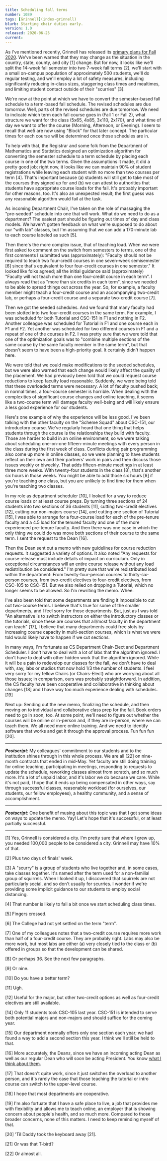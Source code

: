 ```yaml
---
title: Scheduling fall terms
number: 1089
tags: [Grinnell](index-grinnell)
blurb: Starting chair duties early.
version: 1.0
released: 2020-06-25
current: 
---
```

As I've mentioned recently, Grinnell has released its [primary plans
for Fall
2020](https://www.grinnell.edu/campus-life/health-wellness/coronavirus/students/overview).
We've been warned that they may change as the situation in the
country, state, county, and city [1] change.  But for now, it looks
like we'll split the 14-week fall semester into two 7-week fall
terms [2], we'll start with a small on-campus population of
approximately 500 students, we'll do regular testing, and we'll
employ a lot of safety measures, including significantly reducing
in-class sizes, staggering class times and mealtimes, and limiting student
contact outside of their "scurries" [3].

We're now at the point at which we have to convert the semester-based
fall schedule to a term-based fall schedule.  The revised schedules
are due tomorrow.  Well, parts of the revised schedules are due
tomorrow.  We need to indicate which term each fall course goes in
(Fall 1 or Fall 2), what structure we want for the class (5x65,
4x85, 3x110, 2x170), and what time of day we want to offer the
course (Morning, Afternoon, or Evening).  I seem to recall that we5
are now using "Block" for that later concept.  The particular times
for each course will be determined once those schedules are in.

To help with that, the Registrar and some folk from the Department
of Mathematics and Statistics designed an optimization algorithm
for converting the semester schedule to a term schedule by placing
each course in one of the two terms.  Given the assumptions it made,
it did a pretty good job; right now, it looks like we can maintain
90% of student registrations while leaving each student with no
more than two courses per term [4].  That's important because (a)
students will still get to take most of the courses they signed up
for and (b) we can attest to authorities that students have appropriate
course loads for the fall.  It's probably important for other
reasons, too.  It's also an unexpected result; the first guess was
any reasonable algorithm would fail at the task.

As incoming Department Chair, I've taken on the role of massaging
the "pre-seeded" schedule into one that will work.  What do we need
to do as a department?  The easiest part should be figuring out
times of day and class models.  We haven't gotten feedback on what
we're supposed to do about our "with lab" classes, but I'm assuming
that we can add a 170-minute lab to each course labeled as such
[5].

Then there's the more complex issue, that of teaching load.  When
we were first asked to comment on the switch from semesters to
terms, one of the first comments I submitted was (approximately):
"Faculty should not be required to teach two four-credit courses
in one seven-week semisemester [6] since that's equivalent to four
four-credit courses in one semester."  It looked like folks agreed;
all the initial guidance said (approximately) "Faculty will not
teach more than one four-credit course in each term".  I always
read that as "more than six credits in each term", since we needed
to be able to spread things out across the year.  So, for example,
a faculty member might teach a four-credit course and an accompanying
two-credit lab, or perhaps a four-credit course and a separate
two-credit course [7].

Then we got the seeded schedules.  And we found that many faculty
had been slotted into two four-credit courses in the same term.
For example, I was scheduled for both Tutorial and CSC-151 in F1
and nothing in F2.  Another colleague was scheduled for Tutorial
in F1 and one course each in F1 and F2.  Yet another was scheduled
for two different courses in F1 and a repeat of one of the courses
in F2.  I was pretty sure that we were told that one of the
optimization goals was to "combine multiple sections of the same course
by the same faculty member in the same term", but that doesn't seem
to have been a high-priority goal.  It certainly didn't happen here.

We were told that we could make modifications to the seeded schedules,
but we were also warned that each change would likely affect the
quality of the placement.  We had previously been told that we could
request course reductions to keep faculty load reasonable.  Suddenly,
we were being told that these overloaded terms were necessary.  A
lot of faculty pushed back; in normal times, a four-course semester
is horrible.  When dealing with the complexities of significant
course changes and online teaching, it seems like a two-course term
will damage faculty well-being and will likely ensure a less good
experience for our students.

Here's one example of why the experience will be less good.  I've
been talking with the other faculty on the "Scheme Squad" about
CSC-151, our introductory course.  We've regularly heard that one
thing that helps students through the course is the relationships
they build with faculty.  Those are harder to build in an online
environment, so we were talking about scheduling one-on-one
fifteen-minute meetings with every person in the class during the
first week of class.  Conflicts during pair programming also come
up more in online classes, so we were planning to have students
reflect on their own and their partners' work in pairs and then
discuss those issues weekly or biweekly.  That adds fifteen-minute
meetings in at least three more weeks.  With twenty-four students
in the class [8], that's another six hours in those weeks.  You
might be able to add those six hours [9] if you're teaching one
class, but you are unlikely to find time for them when you're
teaching two classes.

In my role as department scheduler [10], I looked for a way
to reduce course loads or at least course preps.  By turning three
sections of 24 students into two sections of 36 students [11],
cutting two-credit electives [12], cutting our non-majors course
[14], and cutting one section of Tutorial [15], I was able to arrange
for a four-course load for each of the pre-tenure faculty and a 4.5
load for the tenured faculty and one of the more experienced
pre-tenure faculty.  And then there was one case in which the only
thing we could do was move both sections of their course to the
same term.  I sent the request to the Dean [16].

Then the Dean sent out a memo with new guidelines for course reduction
requests.  It suggested a variety of options.  It also noted "Any
requests for course release must include details of impact on
curriculum.  Only in exceptional circumstances will an entire course
release without any load redistribution be considered."  I'm pretty
sure that we've redistributed load within the department: From
twenty-four-person courses to thirty-six-person courses, from
two-credit electives to four-credit electives, from CSC-105 to
CSC-151.  But we also relied on dropping a Tutorial, which no longer
seems to be allowed.  So I'm rewriting the memo.  Whee.

I've also been told that some departments are finding it impossible
to cut out two-course terms.  I believe that's true for some of the
smaller departments, and I feel sorry for those departments.  But,
just as I was told "An alternative is to switch instructors on
either the introductory classes or the tutorials, since these are
courses that all/most faculty in the department can teach" [17], I
believe that many departments could free slots by increasing course
capacity in multi-section courses, which is what we were told would
likely have to happen if we cut sections.

In many ways, I'm fortunate as CS Department Chair-Elect and
Department Scheduler.  I don't have to deal with a lot of labs that
the algorithm ignored.  I don't have to deal with other hidden work
that the algorithm ignored.  While it will be a pain to redevelop
our classes for the fall, we don't have to deal with, say, labs or
studios that now hold 1/3 the number of students.  I feel very sorry
for my fellow Chairs (or Chairs-Elect) who are worrying about all
those issues; in comparison, ours was probably straightforward.  In
addition, the CS faculty have been cooperative and collaborative
in thinking about changes [18] and I have way too much experience
dealing with schedules. [19]

Next up: Sending out the new memo, finalizing the schedule, and
then moving on to individual and collaborative class prep for the
fall.  Book orders need to go in soon, too.  At some point, we'll
need to figure out whether the courses will be online or in-person
and, if they are in-person, where we can teach them.  We all need more
online training.  And we need to identify software that works and get
it through the approval process.  Fun fun fun [20].

---

**_Postscript_**: My colleagues' commitment to our students and to
the institution shines through in this whole process.  We are all
[22] on nine-month contracts that ended in mid-May.  Yet faculty
are still doing training for online teaching, participating in
meetings, responding to requests to update the schedule, reworking
classes almost from scratch, and so much more.  It's a lot of unpaid
labor, and it's labor we do because we care.  While it's not paid,
I hope that it ends up being compensated in other ways, say through
successful classes, reasonable workload (for ourselves, our students,
our fellow employees), a healthy community, and a sense of
accomplishment.

---

**_Postscript_**: One benefit of musing about this topic was that
I got some ideas on ways to update the memo.  Yay!  Let's hope that
it's successful, or at least partially successful.

---
 
[1] Yes, Grinnell is considered a city.  I'm pretty sure that where I
grew up, you needed 100,000 people to be considered a city.  Grinnell
may have 10% of that.

[2] Plus two days of finals' week.

[3] A "scurry" is a group of students who live together and, in some
cases, take classes together.  It's named after the term used for a
non-familial group of squirrels.  When I looked it up, I discovered 
that squirrels are not particularly social, and so don't usually for
scurries.  I wonder if we're providing some implicit guidance to our
students to employ social distancing.

[4] That number is likely to fall a bit once we start scheduling
class times.

[5] Fingers crossed.

[6] The College had not yet settled on the term "term".

[7] One of my colleagues notes that a two-credit course requires more
work than half of a four-credit course.  They are probably right.  Labs
may also be more work, but most labs are either (a) very closely tied
to the class or (b) offered in groups so that the development can be
shared.

[8] Or perhaps 36.  See the next few paragraphs.

[9] Or nine.

[10] Do you have a better term?

[11] Ugh.

[12] Useful for the major, but other two-credit options as well
as four-credit electives are still available.

[14] Only 11 students took CSC-105 last year.  CSC-151 is intended 
to serve both potential majors and non-majors and should suffice for
the coming year.

[15] Our department normally offers only one section each year; we
had found a way to add a second section this year.  I think we'll
still be held to that.

[16] More accurately, the Dean*s*, since we have an incoming acting
Dean as well as our regular Dean who will soon be acting President.
You know [what I think about them](letter-to-bot-2020-05-16).

[17] That doesn't quite work, since it just switches the overload
to another person, and it's rarely the case that those teaching the
tutorial or intro course can switch to the upper-level course.

[18] I hope that most departments are cooperative.

[19] I'm also fortuate that I have a safe place to live, a job that 
provides me with flexibility and allows me to teach online, an employer
that is showing concern about people's health, and so much more.
Compared to those broader concerns, none of this matters.  I need
to keep reminding myself of that.

[20] 'Til Daddy took the keyboard away [21].

[21] Or was that T-bird?

[22] Or almost all.
